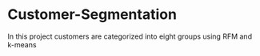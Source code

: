# Customer-Segmentation

In this project customers are categorized into eight groups using RFM and k-means
